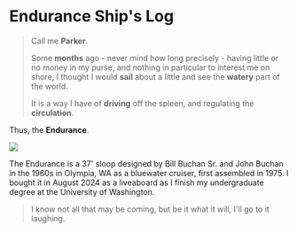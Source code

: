 # Endurance Ship's Log

> Call me **Parker**.
> 
>Some **months** ago - never mind how long precisely - having little or no money in my purse, and nothing in particular to interest me on shore, I thought I would **sail** about a little and see the **watery** part of the world.
>
> It is a way I have of **driving** off the spleen, and regulating the **circulation**. 

Thus, the **Endurance**. 

![](images/sailboat-cropped.png)


The Endurance is a 37' sloop designed by Bill Buchan Sr. and John Buchan in the 1960s in Olympia, WA as a bluewater cruiser, first assembled in 1975. I bought it in August 2024 as a liveaboard as I finish my undergraduate degree at the University of Washington. 

> I know not all that may be coming, but be it what it will, I'll go to it laughing. 